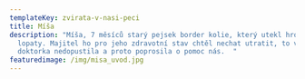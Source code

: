 ```yaml
---
templateKey: zvirata-v-nasi-peci
title: Míša
description: "Míša, 7 měsíců starý pejsek border kolie, který utekl hrobníkovi z
  lopaty. Majitel ho pro jeho zdravotní stav chtěl nechat utratit, to však paní
  doktorka nedopustila a proto poprosila o pomoc nás.  "
featuredimage: /img/misa_uvod.jpg
---
```

